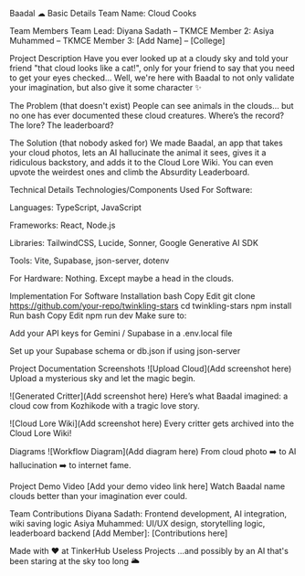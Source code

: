 Baadal ☁︎
Basic Details
Team Name: Cloud Cooks

Team Members
Team Lead: Diyana Sadath – TKMCE
Member 2: Asiya Muhammed – TKMCE
Member 3: [Add Name] – [College]

Project Description
Have you ever looked up at a cloudy sky and told your friend "that cloud looks like a cat!", only for your friend to say that you need to get your eyes checked...
Well, we're here with Baadal to not only validate your imagination, but also give it some character ✨

The Problem (that doesn't exist)
People can see animals in the clouds... but no one has ever documented these cloud creatures. Where’s the record? The lore? The leaderboard?

The Solution (that nobody asked for)
We made Baadal, an app that takes your cloud photos, lets an AI hallucinate the animal it sees, gives it a ridiculous backstory, and adds it to the Cloud Lore Wiki.
You can even upvote the weirdest ones and climb the Absurdity Leaderboard.

Technical Details
Technologies/Components Used
For Software:

Languages: TypeScript, JavaScript

Frameworks: React, Node.js

Libraries: TailwindCSS, Lucide, Sonner, Google Generative AI SDK

Tools: Vite, Supabase, json-server, dotenv

For Hardware:
Nothing. Except maybe a head in the clouds.

Implementation
For Software
Installation
bash
Copy
Edit
git clone https://github.com/your-repo/twinkling-stars
cd twinkling-stars
npm install
Run
bash
Copy
Edit
npm run dev
Make sure to:

Add your API keys for Gemini / Supabase in a .env.local file

Set up your Supabase schema or db.json if using json-server

Project Documentation
Screenshots
![Upload Cloud](Add screenshot here)
Upload a mysterious sky and let the magic begin.

![Generated Critter](Add screenshot here)
Here’s what Baadal imagined: a cloud cow from Kozhikode with a tragic love story.

![Cloud Lore Wiki](Add screenshot here)
Every critter gets archived into the Cloud Lore Wiki!

Diagrams
![Workflow Diagram](Add diagram here)
From cloud photo ➡️ to AI hallucination ➡️ to internet fame.

Project Demo
Video
[Add your demo video link here]
Watch Baadal name clouds better than your imagination ever could.

Team Contributions
Diyana Sadath: Frontend development, AI integration, wiki saving logic
Asiya Muhammed: UI/UX design, storytelling logic, leaderboard backend
[Add Member]: [Contributions here]

Made with ❤️ at TinkerHub Useless Projects
...and possibly by an AI that's been staring at the sky too long 🌥️

